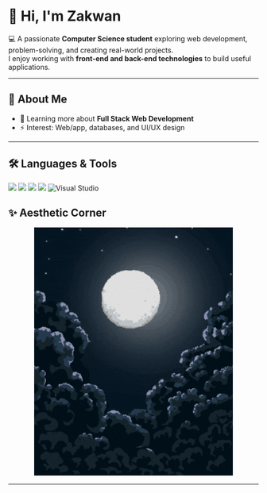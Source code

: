 # 👋 Hi, I'm Zakwan

💻 A passionate **Computer Science student** exploring web development, problem-solving, and creating real-world projects.  
I enjoy working with **front-end and back-end technologies** to build useful applications.  

---

## 🚀 About Me  
- 🌱 Learning more about **Full Stack Web Development**  
- ⚡ Interest: Web/app, databases, and UI/UX design  

---

## 🛠️ Languages & Tools
<p>
  <!-- Languages -->
  <img src="https://skillicons.dev/icons?i=html,css,php,js" height="40" />
  
  <!-- Database -->
  <img src="https://skillicons.dev/icons?i=mysql" height="40" />
  
  <!-- Version Control -->
  <img src="https://skillicons.dev/icons?i=git,github" height="40" />
  
  <!-- Editors / IDEs -->
  <img src="https://skillicons.dev/icons?i=vscode" height="40" />
  <img src="https://cdn.jsdelivr.net/gh/devicons/devicon/icons/visualstudio/visualstudio-plain.svg" height="40" alt="Visual Studio"/>

 <!-- GIF -->
 ## ✨ Aesthetic Corner
<p align="center">
  <img src="https://raw.githubusercontent.com/AmdZakwan/AmdZakwan/main/assets/zenitsu.gif" width="400" alt="Lo-fi anime studying" />
</p>

---
<!--
## 📊 GitHub Stats 
<p align="center">
  <img src="https://streak-stats.demolab.com?user=AmdZakwan&theme=tokyonight" height="150"/>
</p>

---

<!--
<p align="center">
  <img src="https://github-readme-stats.vercel.app/api?username=AmdZakwan&show_icons=true&theme=tokyonight" height="150"/>
  <img src="https://github-readme-stats.vercel.app/api/top-langs/?username=AmdZakwan&layout=compact&theme=tokyonight" height="150"/>
</p>

<!--
## 🌐 Connect with Me
<p>
  <a href="https://github.com/zak123"><img src="https://skillicons.dev/icons?i=github" height="40"/></a>
  <a href="https://linkedin.com/in/your-linkedin"><img src="https://skillicons.dev/icons?i=linkedin" height="40"/></a>
</p>
-->
